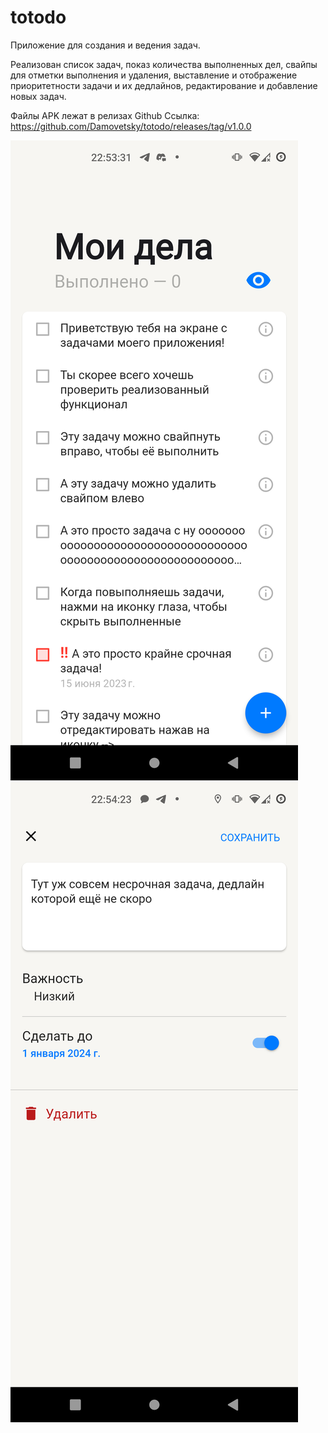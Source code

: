 # totodo

Приложение для создания и ведения задач.

Реализован список задач, показ количества выполненных дел, свайпы для отметки выполнения и удаления, выставление и отображение приоритетности задачи и их дедлайнов, редактирование и добавление новых задач.

Файлы APK лежат в релизах Github
Ссылка: https://github.com/Damovetsky/totodo/releases/tag/v1.0.0

![Alt text](/screenshots/Tasks_screen.png?raw=true "Экран со всеми задачами")
![Alt text](/screenshots/Task_details_screen.png?raw=true "Экран редактирования/создания задачи")
